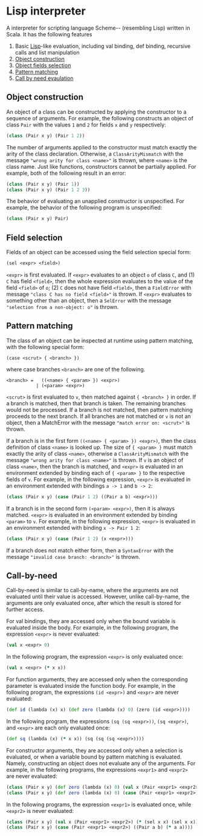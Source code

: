 # Lisp interpreter
A interpreter for scripting language Scheme-- (resembling Lisp) written in Scala. It has the following features
1. Basic [Lisp](https://en.wikipedia.org/wiki/Lisp_(programming_language))-like evaluation, including val binding, def binding, recursive calls and list manipulation
2. [Object construction](#object-construction)
3. [Object fields selection](#field-selection)
4. [Pattern matching](#pattern-matching)
5. [Call by need evaulation](#call-by-need)


## Object construction

An object of a class can be constructed by applying the constructor to a sequence of arguments.
For example, the following constructs an object of class `Pair` with the values `1` and `2` for fields `x` and `y` respectively:
```clojure
(class (Pair x y) (Pair 1 2))
```

The number of arguments applied to the constructor must match exactly the arity of the class declaration.
Otherwise, a `ClassArityMismatch` with the message `"wrong arity for class <name>"` is thrown, where `<name>` is the class name.
Just like functions, constructors cannot be partially applied.
For example, both of the following result in an error:
```clojure
(class (Pair x y) (Pair 1))
(class (Pair x y) (Pair 1 2 3))
```

The behavior of evaluating an unapplied constructor is unspecified. For example, the behavior of the following program is unspecified:
```clojure
(class (Pair x y) Pair)
```

## Field selection

Fields of an object can be accessed using the field selection special form:
```clojure
(sel <expr> <field>)
```

`<expr>` is first evaluated.
If `<expr>` evaluates to an object `o` of class `C`, and
(1) `C` has field `<field>`, then the whole expression evaluates to the value of the field `<field>` of `o`;
(2) `C` does not have field `<field>`, then a `FieldError` with message `"class C has no field <field>"` is thrown.
If `<expr>` evaluates to something other than an object, then a `SelError` with the message `"selection from a non-object: o"` is thrown.

## Pattern matching

The class of an object can be inspected at runtime using pattern matching, with the following special form:
```bnf
(case <scrut> { <branch> })
```
where case branches `<branch>` are one of the following.
```bnf
<branch> =   ((<name> { <param> }) <expr>)
           | (<param> <expr>)
```

`<scrut>` is first evaluated to `v`, then matched against `{ <branch> }` in order.
If a branch is matched, then that branch is taken.
The remaining branches would not be processed.
If a branch is not matched, then pattern matching proceeds to the next branch.
If all branches are not matched or `v` is not an object, then a MatchError with the message `"match error on: <scrut>"` is thrown.

If a branch is in the first form `((<name> { <param> }) <expr>)`,
then the class definition of class `<name>` is looked up.
The size of `{ <param> }` must match exactly the arity of class `<name>`,
otherwise a `ClassArityMismatch` with the message `"wrong arity for class <name>"` is thrown.
If `v` is an object of class `<name>`, then the branch is matched,
and `<expr>` is evaluated in an environment extended by binding each of `{ <param> }` to the respective fields of `v`.
For example, in the following expression, `<expr>` is evaluated in an environment extended with bindings `a -> 1` and `b -> 2`:
```clojure
(class (Pair x y) (case (Pair 1 2) ((Pair a b) <expr>)))
```

If a branch is in the second form `(<param> <expr>)`, then it is always matched.
`<expr>` is evaluated in an environment extended by binding `<param>` to `v`.
For example, in the following expression, `<expr>` is evaluated in an environment extended with binding `x -> Pair 1 2`:
```clojure
(class (Pair x y) (case (Pair 1 2) (x <expr>)))
```

If a branch does not match either form, then a `SyntaxError` with the message `"invalid case branch: <branch>"` is thrown.

## Call-by-need

Call-by-need is similar to call-by-name, where the arguments are not evaluated until their value is accessed.
However, unlike call-by-name, the arguments are only evaluated once,
after which the result is stored for further access.

For val bindings, they are accessed only when the bound variable is evaluated inside the body.
For example, in the following program, the expression `<expr>` is never evaluated:
```clojure
(val x <expr> 0)
```
In the following program, the expression `<expr>` is only evaluated once:
```clojure
(val x <expr> (* x x))
```

For function arguments, they are accessed only when the corresponding parameter is evaluated inside the function body.
For example, in the following program, the expressions `(id <expr>)` and `<expr>` are never evaluated:
```clojure
(def id (lambda (x) x) (def zero (lambda (x) 0) (zero (id <expr>))))
```
In the following program, the expressions `(sq (sq <expr>))`, `(sq <expr>)`, and `<expr>` are each only evaluated once:
```clojure
(def sq (lambda (x) (* x x)) (sq (sq (sq <expr>))))
```

For constructor arguments, they are accessed only when a selection is evaluated,
or when a variable bound by pattern matching is evaluated.
Namely, constructing an object does not evaluate any of the arguments.
For example, in the following programs, the expressions `<expr1>` and `<expr2>` are never evaluated:
```clojure
(class (Pair x y) (def zero (lambda (x) 0) (val x (Pair <expr1> <expr2>) (zero (sel x x)))))
(class (Pair x y) (def zero (lambda (x) 0) (case (Pair <expr1> <expr2>) ((Pair a b) (zero a)))))
```
In the following programs, the expression `<expr1>` is evaluated once, while `<expr2>` is never evaluated:
```clojure
(class (Pair x y) (val x (Pair <expr1> <expr2>) (* (sel x x) (sel x x))))
(class (Pair x y) (case (Pair <expr1> <expr2>) ((Pair a b) (* a a))))
```
